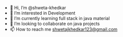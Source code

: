 - 👋 Hi, I’m @shweta-khedkar
- 👀 I’m interested in Development 
- 🌱 I’m currently learning full stack in java material 
- 💞️ I’m looking to collaborate on java projects
- 📫 How to reach me shwetajkhedkar123@gmail.com

<!---
shweta-khedkar/shweta-khedkar is a ✨ special ✨ repository because its `README.md` (this file) appears on your GitHub profile.
You can click the Preview link to take a look at your changes.
--->
